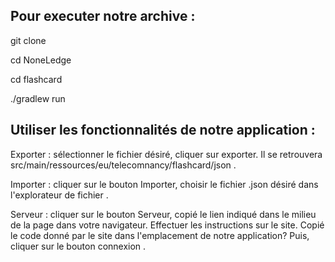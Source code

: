 ## Pour executer notre archive :

git clone

cd NoneLedge

cd flashcard 

./gradlew run 


## Utiliser les fonctionnalités de notre application :

Exporter : sélectionner le fichier désiré, cliquer sur exporter.
Il se retrouvera src/main/ressources/eu/telecomnancy/flashcard/json . 

Importer : cliquer sur le bouton Importer, choisir le fichier .json désiré dans l'explorateur de fichier .

Serveur : cliquer sur le bouton Serveur, copié le lien indiqué dans le milieu de la page dans votre navigateur. Effectuer les instructions sur le site. Copié le code donné par le site dans l'emplacement de notre application? Puis, cliquer sur le bouton connexion . 
